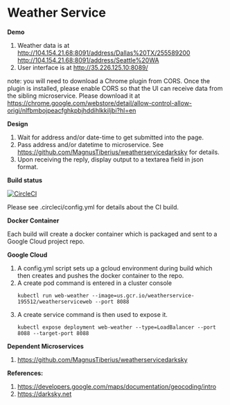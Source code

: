 # Weather Service

**Demo**
1. Weather data is at http://104.154.21.68:8091/address/Dallas%20TX/255589200
                      http://104.154.21.68:8091/address/Seattle%20WA
2. User interface is at http://35.226.125.10:8089/

note: you will need to download a Chrome plugin from CORS. Once the plugin is installed, please enable CORS so that the UI can receive data from the sibling microservice. Please download it at  https://chrome.google.com/webstore/detail/allow-control-allow-origi/nlfbmbojpeacfghkpbjhddihlkkiljbi?hl=en

**Design**

1. Wait for address and/or date-time to get submitted into the page.
2. Pass address and/or datetime to microservice. See https://github.com/MagnusTiberius/weatherservicedarksky for details.
3. Upon receiving the reply, display output to a textarea field in json format.

**Build status**

[![CircleCI](https://circleci.com/gh/MagnusTiberius/weatherservice.svg?style=svg)](https://circleci.com/gh/MagnusTiberius/weatherservice)

Please see .circleci/config.yml for details about the CI build.

**Docker Container**

Each build will create a docker container which is packaged and sent to a Google Cloud project repo.


**Google Cloud**
1. A config.yml script sets up a gcloud environment during build which then creates and pushes the docker container to the repo.
2. A create pod command is entered in a cluster console
   ```
   kubectl run web-weather --image=us.gcr.io/weatherservice-195512/weatherserviceweb --port 8088
   ```
3. A create service command is then used to expose it.
   ```
   kubectl expose deployment web-weather --type=LoadBalancer --port 8088 --target-port 8088
   ```

**Dependent Microservices**

1. https://github.com/MagnusTiberius/weatherservicedarksky

**References:**
1. https://developers.google.com/maps/documentation/geocoding/intro
2. https://darksky.net
